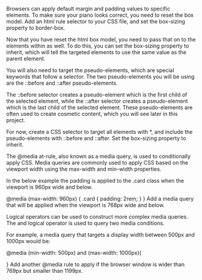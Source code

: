 Browsers can apply default margin and padding values to specific elements. To make sure your piano looks correct, you need to reset the box model.
Add an html rule selector to your CSS file, and set the box-sizing property to border-box.

Now that you have reset the html box model, you need to pass that on to the elements within as well. To do this, you can set the box-sizing property to inherit, which will tell the targeted elements to use the same value as the parent element.

You will also need to target the pseudo-elements, which are special keywords that follow a selector. The two pseudo-elements you will be using are the ::before and ::after pseudo-elements.

The ::before selector creates a pseudo-element which is the first child of the selected element, while the ::after selector creates a pseudo-element which is the last child of the selected element. These pseudo-elements are often used to create cosmetic content, which you will see later in this project.

For now, create a CSS selector to target all elements with \*, and include the pseudo-elements with ::before and ::after. Set the box-sizing property to inherit.

The @media at-rule, also known as a media query, is used to conditionally apply CSS. Media queries are commonly used to apply CSS based on the viewport width using the max-width and min-width properties.

In the below example the padding is applied to the .card class when the viewport is 960px wide and below.

@media (max-width: 960px) {
.card {
padding: 2rem;
}
}
Add a media query that will be applied when the viewport is 768px wide and below.

Logical operators can be used to construct more complex media queries. The and logical operator is used to query two media conditions.

For example, a media query that targets a display width between 500px and 1000px would be:

@media (min-width: 500px) and (max-width: 1000px){

}
Add another @media rule to apply if the browser window is wider than 769px but smaller than 1199px.

